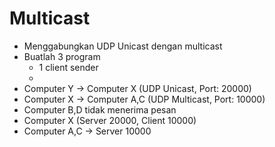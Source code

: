 # Multicast

- Menggabungkan UDP Unicast dengan multicast
- Buatlah 3 program
    - 1 client sender
    - 
- Computer Y -> Computer X (UDP Unicast, Port: 20000)
- Computer X -> Computer A,C (UDP Multicast, Port: 10000)
- Computer B,D tidak menerima pesan
- Computer X (Server 20000, Client 10000)
- Computer A,C -> Server 10000